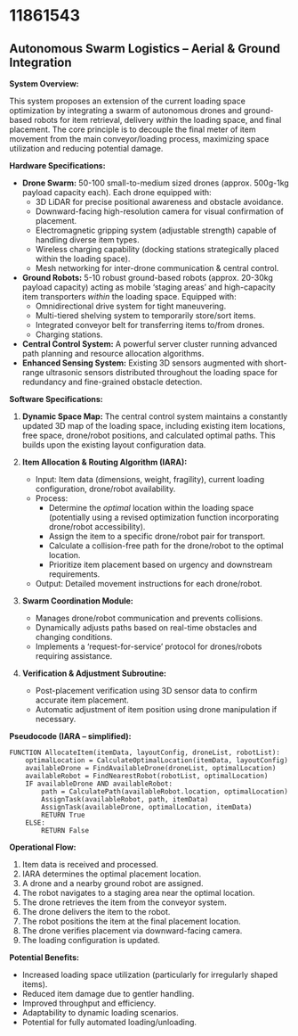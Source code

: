 # 11861543

## Autonomous Swarm Logistics – Aerial & Ground Integration

**System Overview:**

This system proposes an extension of the current loading space optimization by integrating a swarm of autonomous drones and ground-based robots for item retrieval, delivery *within* the loading space, and final placement.  The core principle is to decouple the final meter of item movement from the main conveyor/loading process, maximizing space utilization and reducing potential damage.

**Hardware Specifications:**

*   **Drone Swarm:** 50-100 small-to-medium sized drones (approx. 500g-1kg payload capacity each). Each drone equipped with:
    *   3D LiDAR for precise positional awareness and obstacle avoidance.
    *   Downward-facing high-resolution camera for visual confirmation of placement.
    *   Electromagnetic gripping system (adjustable strength) capable of handling diverse item types.
    *   Wireless charging capability (docking stations strategically placed within the loading space).
    *   Mesh networking for inter-drone communication & central control.
*   **Ground Robots:** 5-10 robust ground-based robots (approx. 20-30kg payload capacity) acting as mobile ‘staging areas’ and high-capacity item transporters *within* the loading space. Equipped with:
    *   Omnidirectional drive system for tight maneuvering.
    *   Multi-tiered shelving system to temporarily store/sort items.
    *   Integrated conveyor belt for transferring items to/from drones.
    *   Charging stations.
*   **Central Control System:** A powerful server cluster running advanced path planning and resource allocation algorithms.
*   **Enhanced Sensing System:** Existing 3D sensors augmented with short-range ultrasonic sensors distributed throughout the loading space for redundancy and fine-grained obstacle detection.

**Software Specifications:**

1.  **Dynamic Space Map:** The central control system maintains a constantly updated 3D map of the loading space, including existing item locations, free space, drone/robot positions, and calculated optimal paths. This builds upon the existing layout configuration data.

2.  **Item Allocation & Routing Algorithm (IARA):**
    *   Input: Item data (dimensions, weight, fragility), current loading configuration, drone/robot availability.
    *   Process:
        *   Determine the *optimal* location within the loading space (potentially using a revised optimization function incorporating drone/robot accessibility).
        *   Assign the item to a specific drone/robot pair for transport.
        *   Calculate a collision-free path for the drone/robot to the optimal location.
        *   Prioritize item placement based on urgency and downstream requirements.
    *   Output: Detailed movement instructions for each drone/robot.

3.  **Swarm Coordination Module:**
    *   Manages drone/robot communication and prevents collisions.
    *   Dynamically adjusts paths based on real-time obstacles and changing conditions.
    *   Implements a ‘request-for-service’ protocol for drones/robots requiring assistance.

4.  **Verification & Adjustment Subroutine:**
    *   Post-placement verification using 3D sensor data to confirm accurate item placement.
    *   Automatic adjustment of item position using drone manipulation if necessary.

**Pseudocode (IARA – simplified):**

```
FUNCTION AllocateItem(itemData, layoutConfig, droneList, robotList):
    optimalLocation = CalculateOptimalLocation(itemData, layoutConfig)
    availableDrone = FindAvailableDrone(droneList, optimalLocation)
    availableRobot = FindNearestRobot(robotList, optimalLocation)
    IF availableDrone AND availableRobot:
        path = CalculatePath(availableRobot.location, optimalLocation)
        AssignTask(availableRobot, path, itemData)
        AssignTask(availableDrone, optimalLocation, itemData)
        RETURN True
    ELSE:
        RETURN False
```

**Operational Flow:**

1.  Item data is received and processed.
2.  IARA determines the optimal placement location.
3.  A drone and a nearby ground robot are assigned.
4.  The robot navigates to a staging area near the optimal location.
5.  The drone retrieves the item from the conveyor system.
6.  The drone delivers the item to the robot.
7.  The robot positions the item at the final placement location.
8.  The drone verifies placement via downward-facing camera.
9.  The loading configuration is updated.

**Potential Benefits:**

*   Increased loading space utilization (particularly for irregularly shaped items).
*   Reduced item damage due to gentler handling.
*   Improved throughput and efficiency.
*   Adaptability to dynamic loading scenarios.
*   Potential for fully automated loading/unloading.